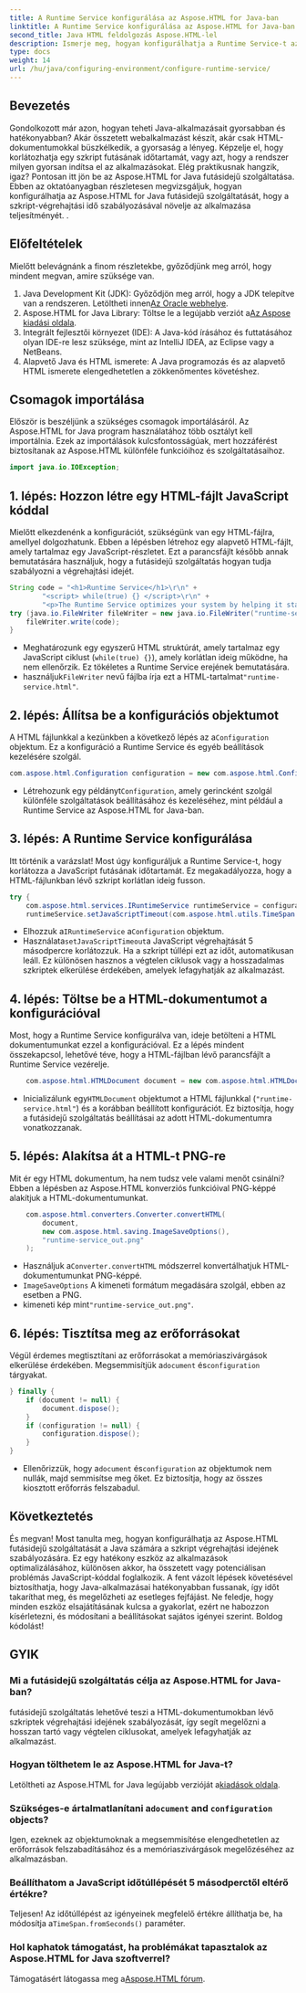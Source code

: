 ```yaml
---
title: A Runtime Service konfigurálása az Aspose.HTML for Java-ban
linktitle: A Runtime Service konfigurálása az Aspose.HTML for Java-ban
second_title: Java HTML feldolgozás Aspose.HTML-lel
description: Ismerje meg, hogyan konfigurálhatja a Runtime Service-t az Aspose.HTML for Java-ban a parancsfájl-végrehajtás optimalizálása, a végtelen hurkok megakadályozása és az alkalmazások teljesítményének javítása érdekében.
type: docs
weight: 14
url: /hu/java/configuring-environment/configure-runtime-service/
---
```

## Bevezetés
Gondolkozott már azon, hogyan teheti Java-alkalmazásait gyorsabban és hatékonyabban? Akár összetett webalkalmazást készít, akár csak HTML-dokumentumokkal büszkélkedik, a gyorsaság a lényeg. Képzelje el, hogy korlátozhatja egy szkript futásának időtartamát, vagy azt, hogy a rendszer milyen gyorsan indítsa el az alkalmazásokat. Elég praktikusnak hangzik, igaz? Pontosan itt jön be az Aspose.HTML for Java futásidejű szolgáltatása. Ebben az oktatóanyagban részletesen megvizsgáljuk, hogyan konfigurálhatja az Aspose.HTML for Java futásidejű szolgáltatását, hogy a szkript-végrehajtási idő szabályozásával növelje az alkalmazása teljesítményét. .
## Előfeltételek
Mielőtt belevágnánk a finom részletekbe, győződjünk meg arról, hogy mindent megvan, amire szüksége van. 
1.  Java Development Kit (JDK): Győződjön meg arról, hogy a JDK telepítve van a rendszeren. Letöltheti innen[Az Oracle webhelye](https://www.oracle.com/java/technologies/javase-downloads.html).
2.  Aspose.HTML for Java Library: Töltse le a legújabb verziót a[Az Aspose kiadási oldala](https://releases.aspose.com/html/java/). 
3. Integrált fejlesztői környezet (IDE): A Java-kód írásához és futtatásához olyan IDE-re lesz szüksége, mint az IntelliJ IDEA, az Eclipse vagy a NetBeans.
4. Alapvető Java és HTML ismerete: A Java programozás és az alapvető HTML ismerete elengedhetetlen a zökkenőmentes követéshez.

## Csomagok importálása
Először is beszéljünk a szükséges csomagok importálásáról. Az Aspose.HTML for Java program használatához több osztályt kell importálnia. Ezek az importálások kulcsfontosságúak, mert hozzáférést biztosítanak az Aspose.HTML különféle funkcióihoz és szolgáltatásaihoz.
```java
import java.io.IOException;
```

## 1. lépés: Hozzon létre egy HTML-fájlt JavaScript kóddal
Mielőtt elkezdenénk a konfigurációt, szükségünk van egy HTML-fájlra, amellyel dolgozhatunk. Ebben a lépésben létrehoz egy alapvető HTML-fájlt, amely tartalmaz egy JavaScript-részletet. Ezt a parancsfájlt később annak bemutatására használjuk, hogy a futásidejű szolgáltatás hogyan tudja szabályozni a végrehajtási idejét.
```java
String code = "<h1>Runtime Service</h1>\r\n" +
		"<script> while(true) {} </script>\r\n" +
		"<p>The Runtime Service optimizes your system by helping it start apps and programs faster.</p>\r\n";
try (java.io.FileWriter fileWriter = new java.io.FileWriter("runtime-service.html")) {
	fileWriter.write(code);
}
```

- Meghatározunk egy egyszerű HTML struktúrát, amely tartalmaz egy JavaScript ciklust (`while(true) {}`), amely korlátlan ideig működne, ha nem ellenőrzik. Ez tökéletes a Runtime Service erejének bemutatására.
-  használjuk`FileWriter` nevű fájlba írja ezt a HTML-tartalmat`"runtime-service.html"`.
## 2. lépés: Állítsa be a konfigurációs objektumot
 A HTML fájlunkkal a kezünkben a következő lépés az a`Configuration` objektum. Ez a konfiguráció a Runtime Service és egyéb beállítások kezelésére szolgál.
```java
com.aspose.html.Configuration configuration = new com.aspose.html.Configuration();
```

-  Létrehozunk egy példányt`Configuration`, amely gerincként szolgál különféle szolgáltatások beállításához és kezeléséhez, mint például a Runtime Service az Aspose.HTML for Java-ban.
## 3. lépés: A Runtime Service konfigurálása
Itt történik a varázslat! Most úgy konfiguráljuk a Runtime Service-t, hogy korlátozza a JavaScript futásának időtartamát. Ez megakadályozza, hogy a HTML-fájlunkban lévő szkript korlátlan ideig fusson.
```java
try {
	com.aspose.html.services.IRuntimeService runtimeService = configuration.getService(com.aspose.html.services.IRuntimeService.class);
	runtimeService.setJavaScriptTimeout(com.aspose.html.utils.TimeSpan.fromSeconds(5));
```

-  Elhozzuk a`IRuntimeService` a`Configuration` objektum.
-  Használata`setJavaScriptTimeout`a JavaScript végrehajtását 5 másodpercre korlátozzuk. Ha a szkript túllépi ezt az időt, automatikusan leáll. Ez különösen hasznos a végtelen ciklusok vagy a hosszadalmas szkriptek elkerülése érdekében, amelyek lefagyhatják az alkalmazást.
## 4. lépés: Töltse be a HTML-dokumentumot a konfigurációval
Most, hogy a Runtime Service konfigurálva van, ideje betölteni a HTML dokumentumunkat ezzel a konfigurációval. Ez a lépés mindent összekapcsol, lehetővé téve, hogy a HTML-fájlban lévő parancsfájlt a Runtime Service vezérelje.
```java
	com.aspose.html.HTMLDocument document = new com.aspose.html.HTMLDocument("runtime-service.html", configuration);
```

-  Inicializálunk egy`HTMLDocument` objektumot a HTML fájlunkkal (`"runtime-service.html"`) és a korábban beállított konfigurációt. Ez biztosítja, hogy a futásidejű szolgáltatás beállításai az adott HTML-dokumentumra vonatkozzanak.
## 5. lépés: Alakítsa át a HTML-t PNG-re
Mit ér egy HTML dokumentum, ha nem tudsz vele valami menőt csinálni? Ebben a lépésben az Aspose.HTML konverziós funkcióival PNG-képpé alakítjuk a HTML-dokumentumunkat.
```java
	com.aspose.html.converters.Converter.convertHTML(
		document,
		new com.aspose.html.saving.ImageSaveOptions(),
		"runtime-service_out.png"
	);
```

-  Használjuk a`Converter.convertHTML` módszerrel konvertálhatjuk HTML-dokumentumunkat PNG-képpé.
- `ImageSaveOptions` A kimeneti formátum megadására szolgál, ebben az esetben a PNG.
-  kimeneti kép mint`"runtime-service_out.png"`.
## 6. lépés: Tisztítsa meg az erőforrásokat
 Végül érdemes megtisztítani az erőforrásokat a memóriaszivárgások elkerülése érdekében. Megsemmisítjük a`document` és`configuration` tárgyakat.
```java
} finally {
	if (document != null) {
		document.dispose();
	}
	if (configuration != null) {
		configuration.dispose();
	}
}
```

-  Ellenőrizzük, hogy a`document` és`configuration` az objektumok nem nullák, majd semmisítse meg őket. Ez biztosítja, hogy az összes kiosztott erőforrás felszabadul.

## Következtetés
És megvan! Most tanulta meg, hogyan konfigurálhatja az Aspose.HTML futásidejű szolgáltatását a Java számára a szkript végrehajtási idejének szabályozására. Ez egy hatékony eszköz az alkalmazások optimalizálásához, különösen akkor, ha összetett vagy potenciálisan problémás JavaScript-kóddal foglalkozik. A fent vázolt lépések követésével biztosíthatja, hogy Java-alkalmazásai hatékonyabban fussanak, így időt takaríthat meg, és megelőzheti az esetleges fejfájást. Ne feledje, hogy minden eszköz elsajátításának kulcsa a gyakorlat, ezért ne habozzon kísérletezni, és módosítani a beállításokat sajátos igényei szerint. Boldog kódolást!
## GYIK
### Mi a futásidejű szolgáltatás célja az Aspose.HTML for Java-ban?  
futásidejű szolgáltatás lehetővé teszi a HTML-dokumentumokban lévő szkriptek végrehajtási idejének szabályozását, így segít megelőzni a hosszan tartó vagy végtelen ciklusokat, amelyek lefagyhatják az alkalmazást.
### Hogyan tölthetem le az Aspose.HTML for Java-t?  
 Letöltheti az Aspose.HTML for Java legújabb verzióját a[kiadások oldala](https://releases.aspose.com/html/java/).
###  Szükséges-e ártalmatlanítani a`document` and `configuration` objects?  
Igen, ezeknek az objektumoknak a megsemmisítése elengedhetetlen az erőforrások felszabadításához és a memóriaszivárgások megelőzéséhez az alkalmazásban.
### Beállíthatom a JavaScript időtúllépését 5 másodperctől eltérő értékre?  
 Teljesen! Az időtúllépést az igényeinek megfelelő értékre állíthatja be, ha módosítja a`TimeSpan.fromSeconds()` paraméter.
### Hol kaphatok támogatást, ha problémákat tapasztalok az Aspose.HTML for Java szoftverrel?  
 Támogatásért látogassa meg a[Aspose.HTML fórum](https://forum.aspose.com/c/html/29).